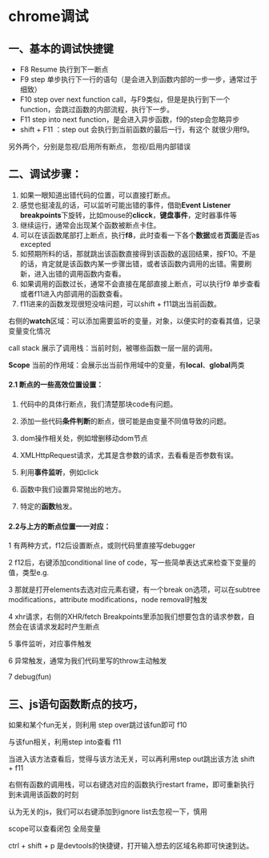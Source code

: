 # chrome调试

## 一、基本的调试快捷键

- F8 Resume 执行到下一断点
- F9 step 单步执行下一行的语句（是会进入到函数内部的一步一步，通常过于细致）
- F10 step over next function call，与F9类似，但是是执行到下一个function，会跳过函数的内部流程，执行下一步。
- F11 step into next function，是会进入异步函数，f9的step会忽略异步
- shift + F11 ：step out 会执行到当前函数的最后一行，有这个 就很少用f9。

另外两个，分别是忽视/启用所有断点， 忽视/启用内部错误

## 二、调试步骤：

1. 如果一眼知道出错代码的位置，可以直接打断点。
2. 感觉也挺凌乱的话，可以监听可能出错的事件，借助**Event** **Listener** **breakpoints**下旋转，比如mouse的**clicck**，**键盘事件**，定时器事件等
3. 继续运行，通常会出现某个函数被断点卡住。
4. 可以在该函数尾部打上断点，执行**f8**，此时查看一下各个**数据**或者**页面**是否as excepted
5. 如预期所料的话，那就跳出该函数直接得到该函数的返回结果，按F10。不是的话，肯定就是该函数内某一步骤出错，或者该函数内调用的出错。需要刷新，进入出错的调用函数内查看。
6. 如果调用的函数过长，通常不会直接在尾部直接上断点，可以执行f9 单步查看 或者f11进入内部调用的函数查看。
7. f11进来的函数发现很短没啥问题，可以shift + f11跳出当前函数。

右侧的**watch**区域：可以添加需要监听的变量，对象，以便实时的查看其值，记录变量变化情况

call stack 展示了调用栈：当前时刻，被哪些函数一层一层的调用。

**Scope** 当前的作用域：会展示出当前作用域中的变量，有**local**、**global**两类

#### 2.1 断点的一些高效位置设置：

1. 代码中的具体行断点，我们清楚那块code有问题。

2. 添加一些代码**条件判断**的断点，很可能是由变量不同值导致的问题。

3. dom操作相关处，例如增删移动dom节点

4. XMLHttpRequest请求，尤其是含参数的请求，去看看是否参数有误。

5. 利用**事件监听**，例如click

6. 函数中我们设置异常抛出的地方。

7. 特定的**函数**触发。

   

#### 2.2与上方的断点位置一一对应：

1 有两种方式，f12后设置断点，或则代码里直接写debugger

2 f12后，右键添加conditional line of code，写一些简单表达式来检查下变量的值，类型e.g.

3 那就是打开elements去选对应元素右键，有一个break on选项，可以在subtree modifications，attribute modifications，node removal时触发

4 xhr请求，右侧的XHR/fetch Breakpoints里添加我们想要包含的请求参数，自然会在该请求发起时产生断点

5 事件监听，对应事件触发

6 异常触发，通常为我们代码里写的throw主动触发

7 debug(fun)



## 三、js语句函数断点的技巧，

如果和某个fun无关，则利用 step over跳过该fun即可 f10

与该fun相关，利用step into查看 f11

当进入该方法查看后，觉得与该方法无关，可以再利用step out跳出该方法 shift + f11



右侧有函数的调用栈，可以右键选对应的函数执行restart frame，即可重新执行到未调用该函数的时刻

认为无关的js，我们可以右键添加到ignore list去忽视一下，慎用

scope可以查看闭包 全局变量



ctrl + shift + p 是devtools的快捷键，打开输入想去的区域名称即可快速到达。
